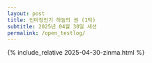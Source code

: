 ```yaml
---
layout: post
title: 인마정인기 하늘의 권 (1탁)
subtitle: 2025년 04월 30일 세션
permalink: /open_testlog/
---
```

{% include_relative 2025-04-30-zinma.html %}

